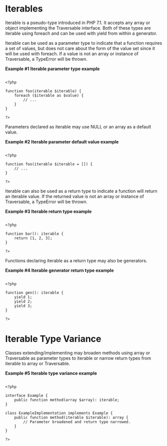 # Iterables

Iterable is a pseudo-type introduced in PHP 7.1. It accepts any array or object implementing the Traversable interface. Both of these types are iterable using foreach and can be used with yield from within a generator. 

Iterable can be used as a parameter type to indicate that a function requires a set of values, but does not care about the form of the value set since it will be used with foreach. If a value is not an array or instance of Traversable, a TypeError will be thrown. 

**Example #1 Iterable parameter type example**

```apacheconfig

<?php

function foo(iterable $iterable) {
    foreach ($iterable as $value) {
        // ...
    } 
}

?>

```

Parameters declared as iterable may use NULL or an array as a default value. 

**Example #2 Iterable parameter default value example**

```apacheconfig

<?php

function foo(iterable $iterable = []) {
    // ...
}

?>

```

Iterable can also be used as a return type to indicate a function will return an iterable value. If the returned value is not an array or instance of Traversable, a TypeError will be thrown. 

**Example #3 Iterable return type example**

```apacheconfig

<?php

function bar(): iterable {
    return [1, 2, 3];
}

?>

```
Functions declaring iterable as a return type may also be generators. 

**Example #4 Iterable generator return type example**

```apacheconfig

<?php

function gen(): iterable {
    yield 1;
    yield 2;
    yield 3;
}

?>

```

# Iterable Type Variance

Classes extending/implementing may broaden methods using array or Traversable as parameter types to iterable or narrow return types from iterable to array or Traversable. 

**Example #5 Iterable type variance example**

```apacheconfig

<?php

interface Example {
    public function method(array $array): iterable;
}

class ExampleImplementation implements Example {
    public function method(iterable $iterable): array {
        // Parameter broadened and return type narrowed.
    }
}

?>

```